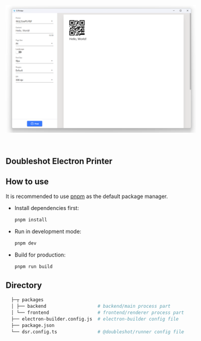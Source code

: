<p align="center">
    <img width="800" src="./screenshot.png" alt="screenshot">
</p>

<br>

## Doubleshot Electron Printer

## How to use

It is recommended to use [pnpm](https://pnpm.io/) as the default package manager.

- Install dependencies first:

  ```sh
  pnpm install
  ```

- Run in development mode:

  ```sh
  pnpm dev
  ```

- Build for production:

  ```sh
  pnpm run build
  ```

## Directory
```sh
  ├─┬ packages
  │ ├── backend                   # backend/main process part
  │ └── frontend                  # frontend/renderer process part
  ├── electron-builder.config.js  # electron-builder config file
  ├── package.json
  └── dsr.config.ts               # @doubleshot/runner config file
```